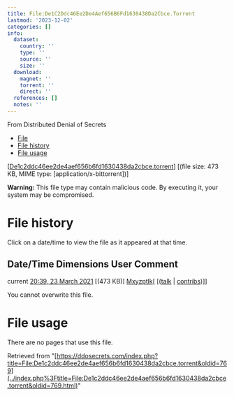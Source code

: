 ```yaml
---
title: File:De1C2Ddc46Ee2De4Aef656B6Fd1630438Da2Cbce.Torrent
lastmod: '2023-12-02'
categories: []
info:
  dataset:
    country: ''
    type: ''
    source: ''
    size: ''
  download:
    magnet: ''
    torrent: ''
    direct: ''
  references: []
  notes: ''
---
```




From Distributed Denial of Secrets

- [File](./File:De1c2ddc46ee2de4aef656b6fd1630438da2cbce.torrent.html#file)
- [File
history](./File:De1c2ddc46ee2de4aef656b6fd1630438da2cbce.torrent.html#filehistory)
- [File
usage](./File:De1c2ddc46ee2de4aef656b6fd1630438da2cbce.torrent.html#filelinks)

[[De1c2ddc46ee2de4aef656b6fd1630438da2cbce.torrent](../images/1/13/De1c2ddc46ee2de4aef656b6fd1630438da2cbce.torrent "De1c2ddc46ee2de4aef656b6fd1630438da2cbce.torrent")]
‎[(file size: 473 KB, MIME type:
[application/x-bittorrent])]

**Warning:** This file type may contain malicious code. By executing it,
your system may be compromised.

# File history

Click on a date/time to view the file as it appeared at that time.

Date/Time Dimensions User Comment
---
current [20:39, 23 March 2021](../images/1/13/De1c2ddc46ee2de4aef656b6fd1630438da2cbce.torrent) [(473 KB)] [Mxyzptlk](../index.php%3Ftitle=User:Mxyzptlk&action=edit&redlink=1.html "User:Mxyzptlk (page does not exist)")[ [([talk](../index.php%3Ftitle=User_talk:Mxyzptlk&action=edit&redlink=1.html "User talk:Mxyzptlk (page does not exist)") | [contribs](./Special:Contributions/Mxyzptlk.html "Special:Contributions/Mxyzptlk"))]]

You cannot overwrite this file.

# File usage

There are no pages that use this file.

Retrieved from
"[https://ddosecrets.com/index.php?title=File:De1c2ddc46ee2de4aef656b6fd1630438da2cbce.torrent&oldid=769](../index.php%3Ftitle=File:De1c2ddc46ee2de4aef656b6fd1630438da2cbce.torrent&oldid=769.html)"

